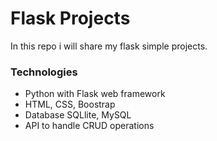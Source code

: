 # Flask Projects
In this repo i will share my flask simple projects.



### Technologies

- Python with Flask web framework
- HTML, CSS, Boostrap
- Database SQLlite, MySQL
- API to handle CRUD operations
